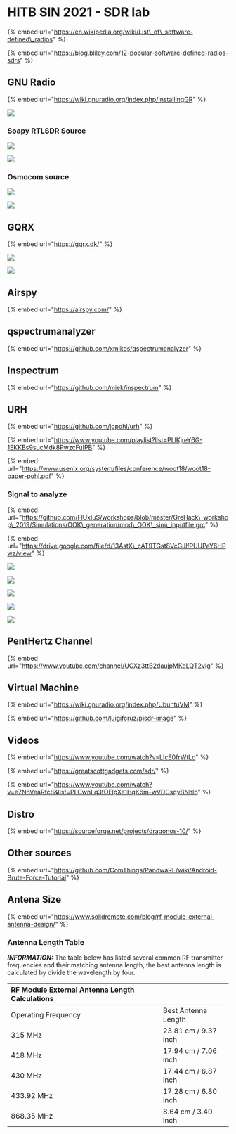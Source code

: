 # HITB SIN 2021 - SDR lab

{% embed url="https://en.wikipedia.org/wiki/List\_of\_software-defined\_radios" %}

{% embed url="https://blog.bliley.com/12-popular-software-defined-radios-sdrs" %}

## GNU Radio

{% embed url="https://wiki.gnuradio.org/index.php/InstallingGR" %}

![](../../.gitbook/assets/image%20%2812%29.png)

### Soapy RTLSDR Source

![](../../.gitbook/assets/image%20%2815%29.png)

![](../../.gitbook/assets/image%20%2813%29.png)

### Osmocom source

![](../../.gitbook/assets/image%20%285%29.png)

![](../../.gitbook/assets/image%20%287%29.png)

## GQRX

{% embed url="https://gqrx.dk/" %}

![](../../.gitbook/assets/image%20%2810%29.png)

![](../../.gitbook/assets/image%20%2816%29.png)

## Airspy

{% embed url="https://airspy.com/" %}

## qspectrumanalyzer

{% embed url="https://github.com/xmikos/qspectrumanalyzer" %}

## Inspectrum

{% embed url="https://github.com/miek/inspectrum" %}

## URH

{% embed url="https://github.com/jopohl/urh" %}

{% embed url="https://www.youtube.com/playlist?list=PLlKjreY6G-1EKKBs9sucMdk8PwzcFuIPB" %}

{% embed url="https://www.usenix.org/system/files/conference/woot18/woot18-paper-pohl.pdf" %}



### Signal to analyze

{% embed url="https://github.com/FlUxIuS/workshops/blob/master/GreHack\_workshop\_2019/Simulations/OOK\_generation/mod\_OOK\_sim\_inputfile.grc" %}

{% embed url="https://drive.google.com/file/d/13AstX\_cAT9TGat8VcGJlfPUUPeY6HPwz/view" %}

![](../../.gitbook/assets/image%20%286%29.png)

![](../../.gitbook/assets/image%20%2814%29.png)

![](../../.gitbook/assets/image%20%2811%29.png)

![](../../.gitbook/assets/image%20%2817%29.png)

![](../../.gitbook/assets/image%20%288%29.png)

## PentHertz Channel

{% embed url="https://www.youtube.com/channel/UCXz3ttB2daujpMKdLQT2vIg" %}

## Virtual Machine

{% embed url="https://wiki.gnuradio.org/index.php/UbuntuVM" %}

{% embed url="https://github.com/luigifcruz/pisdr-image" %}

## Videos

{% embed url="https://www.youtube.com/watch?v=LIcE0frWtLo" %}

{% embed url="https://greatscottgadgets.com/sdr/" %}

{% embed url="https://www.youtube.com/watch?v=e7NnVeaRfc8&list=PLCwnLq3tOElpXe1HqK6m-wVDCsqyBNhlb" %}



## Distro

{% embed url="https://sourceforge.net/projects/dragonos-10/" %}



## Other sources

{% embed url="https://github.com/ComThings/PandwaRF/wiki/Android-Brute-Force-Tutorial" %}

## Antena Size

{% embed url="https://www.solidremote.com/blog/rf-module-external-antenna-design/" %}

### Antenna Length Table

_**INFORMATION:**_ The table below has listed several common RF transmitter frequencies and their matching antenna length, the best antenna length is calculated by divide the wavelength by four.

| RF Module External Antenna Length Calculations |  |
| :--- | :--- |
| Operating Frequency | Best Antenna Length |
| 315 MHz | 23.81 cm / 9.37 inch |
| 418 MHz | 17.94 cm / 7.06 inch |
| 430 MHz | 17.44 cm / 6.87 inch |
| 433.92 MHz | 17.28 cm / 6.80 inch |
| 868.35 MHz | 8.64 cm / 3.40 inch |




